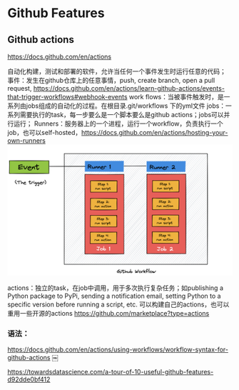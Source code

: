 # Github  Features 
## Github actions
https://docs.github.com/en/actions

自动化构建，测试和部署的软件，允许当任何一个事件发生时运行任意的代码；
事件：发生在github仓库上的任意事情，push, create branch, open a pull request, https://docs.github.com/en/actions/learn-github-actions/events-that-trigger-workflows#webhook-events
work flows：当被事件触发时，是一系列由jobs组成的自动化的过程。在根目录.git/workflows 下的yml文件
jobs：一系列需要执行的task，每一步要么是一个脚本要么是github actions；jobs可以并行运行；
Runners：服务器上的一个进程，运行一个workflow，负责执行一个job，也可以self-hosted，https://docs.github.com/en/actions/hosting-your-own-runners
![GitHub WorkFlow](./asset/Event.png)

actions：独立的task，在job中调用，用于多次执行复杂任务；如publishing a Python package to PyPi, sending a notification email, setting Python to a specific version before running a script, etc.
	可以构建自己的actions，也可以重用一些开源的actions https://github.com/marketplace?type=actions

### 语法：
https://docs.github.com/en/actions/using-workflows/workflow-syntax-for-github-actions
￼

https://towardsdatascience.com/a-tour-of-10-useful-github-features-d92dde0bf412


